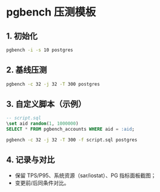 # pgbench 压测模板

## 1. 初始化

```bash
pgbench -i -s 10 postgres
```

## 2. 基线压测

```bash
pgbench -c 32 -j 32 -T 300 postgres
```

## 3. 自定义脚本（示例）

```sql
-- script.sql
\set aid random(1, 1000000)
SELECT * FROM pgbench_accounts WHERE aid = :aid;
```

```bash
pgbench -c 32 -j 32 -T 300 -f script.sql postgres
```

## 4. 记录与对比

- 保留 TPS/P95、系统资源（sar/iostat）、PG 指标面板截图；
- 变更前/后同条件对比。
